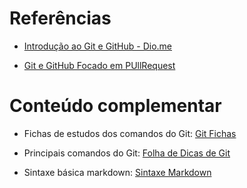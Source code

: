 # Referências

- [Introdução ao Git e GitHub - Dio.me](https://web.dio.me/course/introducao-ao-git-e-ao-github/learning/54cd3040-b3d1-4e91-aea3-e3b031367774)

- [Git e GitHub Focado em PUllRequest](https://web.dio.me/course/git-e-github-focado-em-pullrequest/learning/7ee9e586-a200-41de-a075-fd6a7b4b5a1e/?back=/home)

# Conteúdo complementar

- Fichas de estudos dos comandos do Git: [Git Fichas](https://gitfichas.com/) 

- Principais comandos do Git: [Folha de Dicas de Git](github-git/github-git-cheat-sheet.pdf)
  
- Sintaxe básica markdown: [Sintaxe Markdown](https://www.markdownguide.org/basic-syntax/)